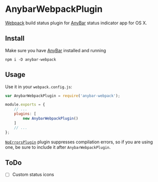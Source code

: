 # AnybarWebpackPlugin
[Webpack](http://webpack.github.io/) build status plugin for [AnyBar](https://github.com/tonsky/AnyBar) status indicator app for OS X.

## Install

Make sure you have [AnyBar](https://github.com/tonsky/AnyBar) installed and running

```
npm i -D anybar-webpack
```

## Usage

Use it in your `webpack.config.js`:

```javascript
var AnybarWebpackPlugin = require('anybar-webpack');

module.exports = {
    // ...
    plugins: [
        new AnybarWebpackPlugin()
    ]
    // ...
};
```
[`NoErrorsPlugin`](http://webpack.github.io/docs/list-of-plugins.html#noerrorsplugin) plugin suppresses compilation errors, so if you are using one, be sure to include it after `AnybarWebpackPlugin`.

## ToDo

- [ ] Custom status icons
